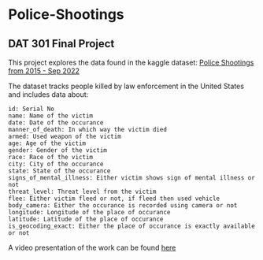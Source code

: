 # Police-Shootings
## DAT 301 Final Project

This project explores the data found in the kaggle dataset: [Police Shootings from 2015 - Sep 2022](https://www.kaggle.com/datasets/ramjasmaurya/us-police-shootings-from-20152022)

The dataset tracks people killed by law enforcement in the United States and includes data about:

    id: Serial No
    name: Name of the victim
    date: Date of the occurance
    manner_of_death: In which way the victim died
    armed: Used weapon of the victim
    age: Age of the victim
    gender: Gender of the victim
    race: Race of the victim
    city: City of the occurance
    state: State of the occurance
    signs_of_mental_illness: Either victim shows sign of mental illness or not
    threat_level: Threat level from the victim
    flee: Either victim fleed or not, if fleed then used vehicle
    body_camera: Either the occurance is recorded using camera or not
    longitude: Longitude of the place of occurance
    latitude: Latitude of the place of occurance
    is_geocoding_exact: Either the place of occurance is exactly available or not


A video presentation of the work can be found [here](https://youtu.be/djia-Qbtysg)
